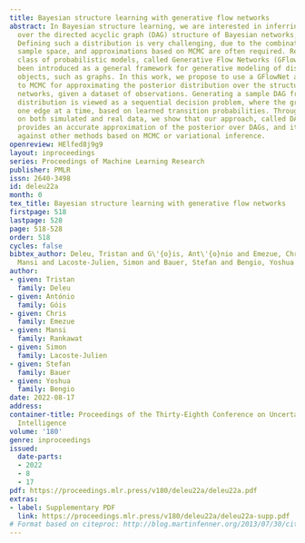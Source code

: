 ```yaml
---
title: Bayesian structure learning with generative flow networks
abstract: In Bayesian structure learning, we are interested in inferring a distribution
  over the directed acyclic graph (DAG) structure of Bayesian networks, from data.
  Defining such a distribution is very challenging, due to the combinatorially large
  sample space, and approximations based on MCMC are often required. Recently, a novel
  class of probabilistic models, called Generative Flow Networks (GFlowNets), have
  been introduced as a general framework for generative modeling of discrete and composite
  objects, such as graphs. In this work, we propose to use a GFlowNet as an alternative
  to MCMC for approximating the posterior distribution over the structure of Bayesian
  networks, given a dataset of observations. Generating a sample DAG from this approximate
  distribution is viewed as a sequential decision problem, where the graph is constructed
  one edge at a time, based on learned transition probabilities. Through evaluation
  on both simulated and real data, we show that our approach, called DAG-GFlowNet,
  provides an accurate approximation of the posterior over DAGs, and it compares favorably
  against other methods based on MCMC or variational inference.
openreview: HElfed8j9g9
layout: inproceedings
series: Proceedings of Machine Learning Research
publisher: PMLR
issn: 2640-3498
id: deleu22a
month: 0
tex_title: Bayesian structure learning with generative flow networks
firstpage: 518
lastpage: 528
page: 518-528
order: 518
cycles: false
bibtex_author: Deleu, Tristan and G\'{o}is, Ant\'{o}nio and Emezue, Chris and Rankawat,
  Mansi and Lacoste-Julien, Simon and Bauer, Stefan and Bengio, Yoshua
author:
- given: Tristan
  family: Deleu
- given: António
  family: Góis
- given: Chris
  family: Emezue
- given: Mansi
  family: Rankawat
- given: Simon
  family: Lacoste-Julien
- given: Stefan
  family: Bauer
- given: Yoshua
  family: Bengio
date: 2022-08-17
address:
container-title: Proceedings of the Thirty-Eighth Conference on Uncertainty in Artificial
  Intelligence
volume: '180'
genre: inproceedings
issued:
  date-parts:
  - 2022
  - 8
  - 17
pdf: https://proceedings.mlr.press/v180/deleu22a/deleu22a.pdf
extras:
- label: Supplementary PDF
  link: https://proceedings.mlr.press/v180/deleu22a/deleu22a-supp.pdf
# Format based on citeproc: http://blog.martinfenner.org/2013/07/30/citeproc-yaml-for-bibliographies/
---
```

